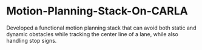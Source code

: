 # Motion-Planning-Stack-On-CARLA
Developed a functional motion planning stack that can avoid both static and dynamic obstacles while tracking the center
line of a lane, while also handling stop signs.
